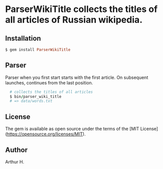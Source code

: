 ParserWikiTitle collects the titles of all articles of Russian wikipedia.
=========

Installation
------------------
```ruby
$ gem install ParserWikiTitle
```

Parser
------------------
  Parser when you first start starts with the first article. On subsequent launches, continues from the last position.

```ruby
  # collects the titles of all articles
  $ bin/parser_wiki_title
  # => data/words.txt
```

License
---------------
The gem is available as open source under the terms of the [MIT License] (https://opensource.org/licenses/MIT).

Author
--------------
Arthur H.
